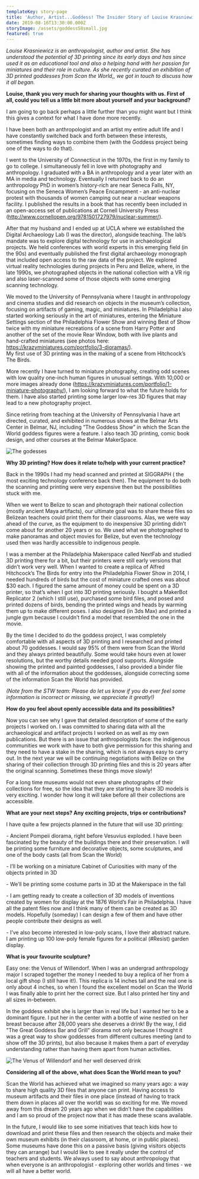 ```yaml
---
templateKey: story-page
title: 'Author, Artist...Goddess! The Insider Story of Louise Krasniewicz'
date: 2019-08-16T13:30:00.000Z
storyImage: /assets/goddess58small.jpg
featured: true
---
```

_Louise Krasniewicz is an anthropologist, author and artist. She has understood the potential of 3D printing since its early days and has since used it as an educational tool and also a helping hand with her passion for miniatures and their role in culture. As she recently curated an exhibition of 3D printed goddesses from Scan the World,, we got in touch to discuss how it all began._

**Louise, thank you very much for sharing your thoughts with us. First of all, could you tell us a little bit more about yourself and your background?**

I am going to go back perhaps a little further than you might want but I think this gives a context for what I have done more recently.

I have been both an anthropologist and an artist my entire adult life and I have constantly switched back and forth between these interests, sometimes finding ways to combine them (with the Goddess project being one of the ways to do that).

I went to the University of Connecticut in the 1970s, the first in my family to go to college. I simultaneously fell in love with photography and anthropology. I graduated with a BA in anthropology and a year later with an MA in media and technology. Eventually I returned back to do an anthropology PhD in women’s history-rich are near Seneca Falls, NY, focusing on the Seneca Women’s Peace Encampment - an anti-nuclear protest with thousands of women camping out near a nuclear weapons facility. I published the results in a book that has recently been included in an open-access set of publications at Cornell University Press (http://www.cornellopen.org/9781501727979/nuclear-summer/).

After that my husband and I ended up at UCLA where we established the Digital Archaeology Lab (I was the director), alongside teaching. The lab’s mandate was to explore digital technology for use in archaeological projects. We held conferences with world experts in this emerging field (in the 90s) and eventually published the first digital archaeology monograph that included open access to the raw data of the project. We explored virtual reality technologies during projects in Peru and Belize, where, in the late 1990s, we photographed objects in the national collection with a VR rig and also laser-scanned some of those objects with some emerging scanning technology.

We moved to the University of Pennsylvania where I taught in anthropology and cinema studies and did research on objects in the museum’s collection, focusing on artifacts of gaming, magic, and miniatures. In Philadelphia I also started working seriously in the art of miniatures, entering the Miniature Settings section of the Philadelphia Flower Show and winning Best of Show twice with my miniature recreations of a scene from Harry Potter and another of the set of the movie Rear Window, both with live plants and hand-crafted miniatures (see photos here: https://krazyminiatures.com/portfolio/3-dioramas/). \
My first use of 3D printing was in the making of a scene from Hitchcock’s The Birds.

More recently I have turned to miniature photography, creating odd scenes with low quality one-inch human figures in unusual settings. With 10,000 or more images already done (https://krazyminiatures.com/portfolio/1-miniature-photography/), I am looking forward to what the future holds for them. I have also started printing some larger low-res 3D figures that may lead to a new photography project.

Since retiring from teaching at the University of Pennsylvania I have art directed, curated, and exhibited in numerous shows at the Belmar Arts Center in Belmar, NJ, including “The Goddess Show” in which the Scan the World goddess figures were a feature. I also teach 3D printing, comic book design, and other courses at the Belmar MakerSpace.

![](/assets/goddess1.jpg "The godesses")

**Why 3D printing? How does it relate to/help with your current practice?**

Back in the 1990s I had my head scanned and printed at SIGGRAPH ( the most exciting technology conference back then). The equipment to do both the scanning and printing were very expensive then but the possibilities stuck with me.

When we went to Belize to scan and photograph their national collection (mostly ancient Maya artifacts), our ultimate goal was to share these files so Belizean teachers could print them for their classrooms. Alas, we were way ahead of the curve, as the equipment to do inexpensive 3D printing didn’t come about for another 20 years or so. We used what we photographed to make panoramas and object movies for Belize, but even the technology used then was hardly accessible to indigenous people.

I was a member at the Philadelphia Makerspace called NextFab and studied 3D printing there for a bit, but their printers were still early versions that didn’t work very well. When I wanted to create a replica of Alfred Hitchcock’s The Birds for entry into the Philadelphia Flower Show in 2014, I needed hundreds of birds but the cost of miniature crafted ones was about $30 each. I figured the same amount of money could be spent on a 3D printer, so that’s when I got into 3D printing seriously. I bought a MakerBot Replicator 2 (which I still use), purchased some bird files, and posed and printed dozens of birds, bending the printed wings and heads by warming them up to make different poses. I also designed (in 3ds Max) and printed a jungle gym because I couldn’t find a model that resembled the one in the movie.

By the time I decided to do the goddess project, I was completely comfortable with all aspects of 3D printing and I researched and printed about 70 goddesses. I would say 95% of them were from Scan the World and they always printed beautifully. Some would take hours even at lower resolutions, but the worthy details needed good supports. Alongside showing the printed and painted goddesses, I also provided a binder file with all of the information about the goddesses, alongside correcting some of the information Scan the World has provided.

_(Note from the STW team: Please do let us know if you do ever feel some information is incorrect or missing, we appreciate it greatly!)_

**How do you feel about openly accessible data and its possibilities?**

Now you can see why I gave that detailed description of some of the early projects I worked on. I was committed to sharing data with all the archaeological and artifact projects I worked on as well as my own publications. But there is an issue that anthropologists face: the indigenous communities we work with have to both give permission for this sharing and they need to have a stake in the sharing, which is not always easy to carry out. In the next year we will be continuing negotiations with Belize on the sharing of their collection through 3D printing files and this is 20 years after the original scanning. Sometimes these things move slowly!

For a long time museums would not even share photographs of their collections for free, so the idea that they are starting to share 3D models is very exciting. I wonder how long it will take before all their collections are accessible.

**What are your next steps? Any exciting projects, trips or contributions?**

I have quite a few projects planned in the future that will use 3D printing:

\- Ancient Pompeii diorama, right before Vesuvius exploded. I have been fascinated by the beauty of the buildings there and their preservation. I will be printing some furniture and decorative objects, some sculptures, and one of the body casts (all from Scan the World)

\- I’ll be working on a miniature Cabinet of Curiosities with many of the objects printed in 3D

\- We’ll be printing some costume parts in 3D at the Makerspace in the fall

\- I am getting ready to create a collection of 3D models of inventions created by women for display at the 1876 World’s Fair in Philadelphia. I have all the patent files now and I think many of them can be created as 3D models. Hopefully (someday) I can design a few of them and have other people contribute their designs as well.

\- I’ve also become interested in low-poly scans, I love their abstract nature. I am printing up 100 low-poly female figures for a political (#Resist) garden display.

**What is your favourite sculpture?**

Easy one: the Venus of Willendorf. When I was an undergrad anthropology major I scraped together the money I needed to buy a replica of her from a local gift shop (I still have it!). This replica is 14 inches tall and the real one is only about 4 inches, so when I found the excellent model on Scan the World I was finally able to print her the correct size. But I also printed her tiny and all sizes in-between.

In the goddess exhibit she is larger than in real life but I wanted her to be a dominant figure. I put her in the center with a bottle of wine nestled on her breast because after 28,000 years she deserves a drink! By the way, I did "The Great Goddess Bar and Grill” diorama not only because I thought it was a great way to show goddesses from different cultures meeting (and to show off the 3D prints), but also because it makes them a part of everyday understanding rather than having them apart from human activities.

![](/assets/goddess68small.jpg "The Venus of Willendorf and her well deserved drink")

**Considering all of the above, what does Scan the World mean to you?**

Scan the World has achieved what we imagined so many years ago: a way to share high quality 3D files that anyone can print. Having access to museum artifacts and their files in one place (instead of having to track them down in places all over the world) was so exciting for me. We moved away from this dream 20 years ago when we didn’t have the capabilities and I am so proud of the project now that it has made these scans available.

In the future, I would like to see some initiatives that teach kids how to download and print these files and then research the objects and make their own museum exhibits (in their classroom, at home, or in public places). Some museums have done this on a passive basis (giving visitors objects they can arrange) but I would like to see it really under the control of teachers and students. We always used to say about anthropology that when everyone is an anthropologist - exploring other worlds and times - we will all have a better world.
